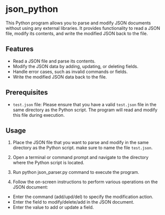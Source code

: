 # json_python
This Python program allows you to parse and modify JSON documents without using any external libraries. It provides functionality to read a JSON file, modify its contents, and write the modified JSON back to the file.

## Features
- Read a JSON file and parse its contents.
- Modify the JSON data by adding, updating, or deleting fields.
- Handle error cases, such as invalid commands or fields.
- Write the modified JSON data back to the file.

## Prerequisites
- `test.json` file: Please ensure that you have a valid `test.json` file in the same directory as the Python script. The program will read and modify this file during execution.

## Usage
1. Place the JSON file that you want to parse and modify in the same directory as the Python script. make sure to name the file `test.json`.

2. Open a terminal or command prompt and navigate to the directory where the Python script is located.

3. Run python json_parser.py command to execute the program.

4. Follow the on-screen instructions to perform various operations on the JSON document:

- Enter the command (add/upd/del) to specify the modification action.
- Enter the field to modify/delete/add in the JSON document.
- Enter the value to add or update a field.

